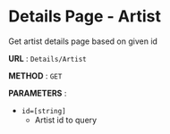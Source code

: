 # Details Page - Artist
Get artist details page based on given id

**URL** : `Details/Artist`

**METHOD** : `GET`

**PARAMETERS** :
* `id=[string]`
	* Artist id to query
